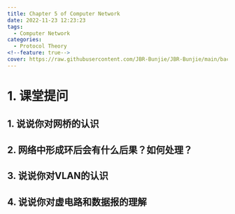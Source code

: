 ```yaml
---
title: Chapter 5 of Computer Network
date: 2022-11-23 12:23:23
tags:
  - Computer Network
categories:
  - Protocol Theory
<!--feature: true-->
cover: https://raw.githubusercontent.com/JBR-Bunjie/JBR-Bunjie/main/back.jpg
---
```


# 1. 课堂提问

## 1. 说说你对网桥的认识

## 2. 网络中形成环后会有什么后果？如何处理？

## 3. 说说你对VLAN的认识

## 4. 说说你对虚电路和数据报的理解